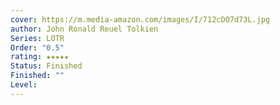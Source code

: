 ```yaml
---
cover: https://m.media-amazon.com/images/I/712cDO7d73L.jpg
author: John Ronald Reuel Tolkien
Series: LOTR
Order: "0.5"
rating: ★★★★★
Status: Finished
Finished: ""
Level:
---
```








